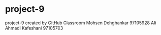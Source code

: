 # project-9
project-9 created by GitHub Classroom
Mohsen Dehghankar 97105928
Ali Ahmadi Kafeshani 97105703
